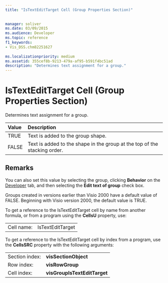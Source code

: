 ```yaml
---
title: "IsTextEditTarget Cell (Group Properties Section)"
 
 
manager: soliver
ms.date: 03/09/2015
ms.audience: Developer
ms.topic: reference
f1_keywords:
- Vis_DSS.chm82251627
 
ms.localizationpriority: medium
ms.assetid: 355cef8b-9213-479a-af95-b591f4bc51ad
description: "Determines text assignment for a group."
---
```


# IsTextEditTarget Cell (Group Properties Section)

Determines text assignment for a group.
  
|**Value**|**Description**|
|:-----|:-----|
|TRUE  <br/> |Text is added to the group shape. |
|FALSE  <br/> |Text is added to the shape in the group at the top of the stacking order. |
   
## Remarks

You can also set this value by selecting the group, clicking **Behavior** on the [Developer](run-in-developer-mode-display-the-developer-tab.md) tab, and then selecting the **Edit text of group** check box. 
  
Groups created in versions earlier than Visio 2000 have a default value of FALSE. Beginning with Visio version 2000, the default value is TRUE. 
  
To get a reference to the IsTextEditTarget cell by name from another formula, or from a program using the **CellsU** property, use: 
  
|||
|:-----|:-----|
|Cell name:  <br/> |IsTextEditTarget  <br/> |
   
To get a reference to the IsTextEditTarget cell by index from a program, use the **CellsSRC** property with the following arguments: 
  
|||
|:-----|:-----|
|Section index:  <br/> |**visSectionObject** <br/> |
|Row index:  <br/> |**visRowGroup** <br/> |
|Cell index:  <br/> |**visGroupIsTextEditTarget** <br/> |
   

